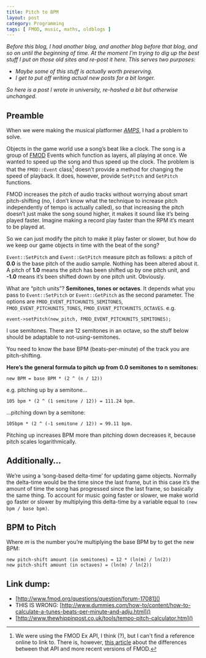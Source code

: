 ```yaml
---
title: Pitch to BPM
layout: post
category: Programming
tags: [ FMOD, music, maths, oldblogs ]
---
```


*Before this blog, I had another blog, and another blog before that blog, and so on until the beginning of time. At the moment I'm trying to dig up the best stuff I put on those old sites and re-post it here. This serves two purposes:*

- *Maybe some of this stuff is actually worth preserving.*
- *I get to put off writing actual new posts for a bit longer.*
 
*So here is a post I wrote in university, re-hashed a bit but otherwise unchanged.*

## Preamble

When we were making the musical platformer [*AMPS*](https://pack-of-wolves.itch.io/amps), I had a problem to solve.

Objects in the game world use a song’s beat like a clock. The song is a group of [FMOD](https://www.fmod.com/) Events which function as layers, all playing at once. We wanted to speed up the song and thus speed up the clock. The problem is that the `FMOD::Event` class[^1] doesn’t provide a method for changing the speed of playback. It does, however, provide `SetPitch` and `GetPitch` functions.

FMOD increases the pitch of audio tracks without worrying about smart pitch-shifting (no, I don’t know what the technique to increase pitch independently of tempo is actually called), so that increasing the pitch doesn’t just make the song sound higher, it makes it sound like it’s being played faster. Imagine making a record play faster than the RPM it’s meant to be played at.

So we can just modify the pitch to make it play faster or slower, but how do we keep our game objects in time with the beat of the song?

`Event::SetPitch` and `Event::GetPitch` measure pitch as follows: a pitch of **0.0** is the base pitch of the audio sample. Nothing has been altered about it. A pitch of **1.0** means the pitch has been shifted up by one pitch unit, and **-1.0** means it’s been shifted down by one pitch unit. Obviously.

What are “pitch units”? **Semitones, tones or octaves**. It depends what you pass to `Event::SetPitch` or `Event::GetPitch` as the second parameter. The options are `FMOD_EVENT_PITCHUNITS_SEMITONES`, `FMOD_EVENT_PITCHUNITS_TONES`, `FMOD_EVENT_PITCHUNITS_OCTAVES`. e.g.

`event->setPitch(new_pitch, FMOD_EVENT_PITCHUNITS_SEMITONES);`

I use semitones. There are 12 semitones in an octave, so the stuff below should be adaptable to not-using-semitones.

You need to know the base BPM (beats-per-minute) of the track you are pitch-shifting.

**Here’s the general formula to pitch up from 0.0 semitones to n semitones:**

`new BPM = base BPM * (2 ^ (n / 12))`

e.g. pitching up by a semitone…

`105 bpm * (2 ^ (1 semitone / 12)) = 111.24 bpm.`

…pitching down by a semitone:

`105bpm * (2 ^ (-1 semitone / 12)) = 99.11 bpm.`

Pitching up increases BPM more than pitching down decreases it, because pitch scales logarithmically.

## Additionally…

We’re using a ‘song-based delta-time’ for updating game objects. Normally the delta-time would be the time since the last frame, but in this case it’s the amount of time the song has progressed since the last frame, so basically the same thing. To account for music going faster or slower, we make world go faster or slower by multiplying this delta-time by a variable equal to `(new bpm / base bpm)`.

## BPM to Pitch

Where *m* is the number you’re multiplying the base BPM by to get the new BPM:

```
new pitch-shift amount (in semitones) = 12 * (ln(m) / ln(2))
new pitch-shift amount (in octaves) = (ln(m) / ln(2))
```

## Link dump:

- [http://www.fmod.org/questions/question/forum-17081]()
- THIS IS WRONG: [http://www.dummies.com/how-to/content/how-to-calculate-a-tunes-beats-per-minute-and-adju.html]()
- [http://www.thewhippinpost.co.uk/tools/tempo-pitch-calculator.htm]()

[^1]: We were using the FMOD Ex API, I think (?), but I can't find a reference online to link to. There is, however, [this article](https://www.fmod.com/resources/documentation-api?page=content/generated/overview/transitioning.html#/) about the differences between that API and more recent versions of FMOD.